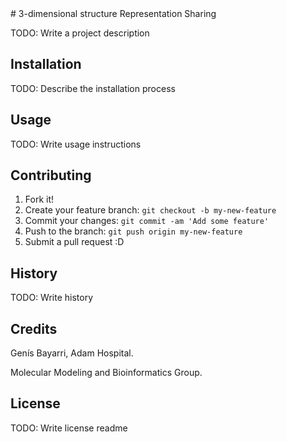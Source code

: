 <snippet>
  <content>
# 3-dimensional structure Representation Sharing

TODO: Write a project description

## Installation

TODO: Describe the installation process

## Usage

TODO: Write usage instructions

## Contributing

1. Fork it!
2. Create your feature branch: `git checkout -b my-new-feature`
3. Commit your changes: `git commit -am 'Add some feature'`
4. Push to the branch: `git push origin my-new-feature`
5. Submit a pull request :D

## History

TODO: Write history

## Credits

Genís Bayarri, Adam Hospital.

Molecular Modeling and Bioinformatics Group.

## License

TODO: Write license
</content>
  <tabTrigger>readme</tabTrigger>
</snippet>
